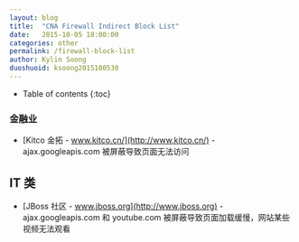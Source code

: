 ```yaml
---
layout: blog
title:  "CNA Firewall Indirect Block List"
date:   2015-10-05 18:00:00
categories: other
permalink: /firewall-block-list
author: Kylin Soong
duoshuoid: ksoong2015100530
---
```


* Table of contents
{:toc}

### 金融业

* [Kitco 金拓 - www.kitco.cn/](http://www.kitco.cn/) - ajax.googleapis.com 被屏蔽导致页面无法访问


## IT 类

* [JBoss 社区 - www.jboss.org](http://www.jboss.org) - ajax.googleapis.com 和 youtube.com 被屏蔽导致页面加载缓慢，网站某些视频无法观看
